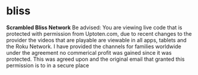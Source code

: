 # bliss
<B>Scrambled Bliss Network</B>
Be advised: You are viewing live code that is protected with permission from Uptoten.com, due to recent changes to the provider the videos that are playable are viewable in all apps, tablets and the Roku Network. I have provided the channels for families worldwide under the agreement no commerical profit was gained since it was protected. This was agreed upon and the original email that granted this permission is to in a secure place 
